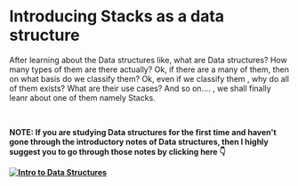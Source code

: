 # <h1>Introducing Stacks as a data structure</h1>

<p>
After learning about the Data structures like, what are Data structures? How many types of them are there
actually? Ok, if there are a many of them, then on what basis do we classify them? Ok, even if we classify
them , why do all of them exists? What are their use cases? And so on.... , we shall finally leanr about
one of them namely Stacks.
</p>
<br>
<p><b>NOTE: If you are studying Data structures for the first time and haven't gone through the
introductory notes of Data structures, then I highly suggest you to go through those notes by
clicking here 👇

[![Intro to Data Structures](https://img.shields.io/badge/Introduction%20to%20Data%20Structures-Click%20Here-green?labelColor=black&color=limeGreen&style=for-the-badge)](../README.md)
</b></p>

